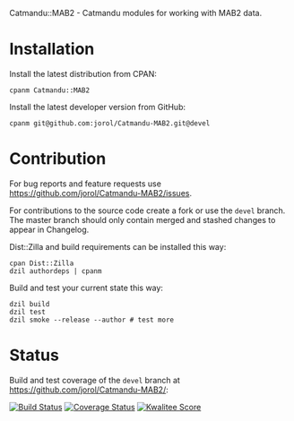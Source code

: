 Catmandu::MAB2 - Catmandu modules for working with MAB2 data.

# Installation

Install the latest distribution from CPAN:

    cpanm Catmandu::MAB2

Install the latest developer version from GitHub:

    cpanm git@github.com:jorol/Catmandu-MAB2.git@devel

# Contribution

For bug reports and feature requests use <https://github.com/jorol/Catmandu-MAB2/issues>.

For contributions to the source code create a fork or use the `devel` branch. The master
branch should only contain merged and stashed changes to appear in Changelog.

Dist::Zilla and build requirements can be installed this way:

    cpan Dist::Zilla
    dzil authordeps | cpanm

Build and test your current state this way:

    dzil build
    dzil test 
    dzil smoke --release --author # test more

# Status

Build and test coverage of the `devel` branch at <https://github.com/jorol/Catmandu-MAB2/>:

[![Build Status](https://travis-ci.org/jorol/Catmandu-MAB2.png)](https://travis-ci.org/jorol/Catmandu-MAB2)
[![Coverage Status](https://coveralls.io/repos/jorol/Catmandu-MAB2/badge.png?branch=devel)](https://coveralls.io/r/jorol/Catmandu-MAB2?branch=devel)
[![Kwalitee Score](http://cpants.cpanauthors.org/dist/Catmandu-MAB2.png)](http://cpants.cpanauthors.org/dist/Catmandu-MAB2)
